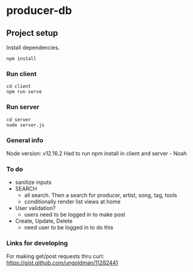 # producer-db

## Project setup
Install dependencies.
```
npm install
```

### Run client
```
cd client
npm run serve
```
### Run server
```
cd server
node server.js
```
### General info
Node version: v12.16.2
Had to run npm install in client and server - Noah
### To do
* sanitize inputs
* SEARCH
    * all search. Then a search for producer, artist, song, tag, tools
    * conditionally render list views at home
* User validation?
    * users need to be logged in to make post
* Create, Update, Delete
    * need user to be logged in to do this

### Links for developing
For making get/post requests thru curl: https://gist.github.com/ungoldman/11282441
